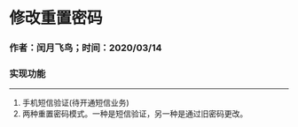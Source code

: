 # 修改重置密码
###  作者：闰月飞鸟；时间：2020/03/14
###  实现功能
---
 1. 手机短信验证(待开通短信业务)
 2. 两种重置密码模式。一种是短信验证，另一种是通过旧密码更改。
 